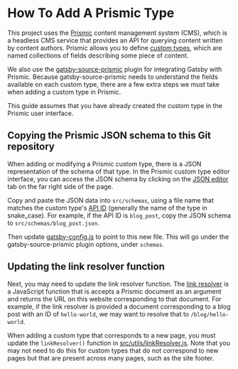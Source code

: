 # How To Add A Prismic Type

This project uses the [Prismic][] content management system (CMS), which is a
headless CMS service that provides an API for querying content written by
content authors. Prismic allows you to define [custom types][], which are named
collections of fields describing some piece of content.

We also use the [gatsby-source-prismic][] plugin for integrating Gatsby with
Prismic. Because gatsby-source-prismic needs to understand the fields available
on each custom type, there are a few extra steps we must take when adding a
custom type in Prismic.

This guide assumes that you have already created the custom type in the Prismic
user interface.


## Copying the Prismic JSON schema to this Git repository

When adding or modifying a Prismic custom type, there is a JSON representation
of the schema of that type. In the Prismic custom type editor interface, you can
access the JSON schema by clicking on the [JSON editor][] tab on the far right
side of the page.

Copy and paste the JSON data into `src/schemas`, using a file name that matches
the custom type's [API ID][] (generally the name of the type in snake_case). For
example, if the API ID is `blog_post`, copy the JSON schema to
`src/schemas/blog_post.json`.

Then update [gatsby-config.js](../gatsby-config.js) to point to this new file.
This will go under the gatsby-source-prismic plugin options, under `schemas`.


## Updating the link resolver function

Next, you may need to update the link resolver function. The [link resolver][]
is a JavaScript function that is accepts a Prismic document as an argument and
returns the URL on this website corresponding to that document. For example, if
the link resolver is provided a document corresponding to a blog post with an ID
of `hello-world`, we may want to resolve that to `/blog/hello-world`.

When adding a custom type that corresponds to a new page, you must update the
`linkResolver()` function in
[src/utils/linkResolver.js](../src/utils/linkResolver.js). Note that you may not
need to do this for custom types that do not correspond to new pages but that
are present across many pages, such as the site footer.


[Prismic]: https://prismic.io/
[custom types]: https://prismic.io/docs/core-concepts/custom-types
[gatsby-source-prismic]: https://github.com/prismicio/prismic-gatsby
[JSON editor]: https://prismic.io/docs/core-concepts/content-modeling-with-json
[API ID]: https://prismic.io/docs/core-concepts/content-modeling-with-json#what-is-an-api-id
[link resolver]: https://prismic.io/docs/core-concepts/link-resolver-route-resolver
